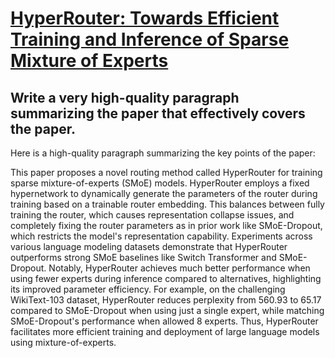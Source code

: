 # [HyperRouter: Towards Efficient Training and Inference of Sparse Mixture   of Experts](https://arxiv.org/abs/2312.07035)

## Write a very high-quality paragraph summarizing the paper that effectively covers the paper.

 Here is a high-quality paragraph summarizing the key points of the paper:

This paper proposes a novel routing method called HyperRouter for training sparse mixture-of-experts (SMoE) models. HyperRouter employs a fixed hypernetwork to dynamically generate the parameters of the router during training based on a trainable router embedding. This balances between fully training the router, which causes representation collapse issues, and completely fixing the router parameters as in prior work like SMoE-Dropout, which restricts the model's representation capability. Experiments across various language modeling datasets demonstrate that HyperRouter outperforms strong SMoE baselines like Switch Transformer and SMoE-Dropout. Notably, HyperRouter achieves much better performance when using fewer experts during inference compared to alternatives, highlighting its improved parameter efficiency. For example, on the challenging WikiText-103 dataset, HyperRouter reduces perplexity from 560.93 to 65.17 compared to SMoE-Dropout when using just a single expert, while matching SMoE-Dropout's performance when allowed 8 experts. Thus, HyperRouter facilitates more efficient training and deployment of large language models using mixture-of-experts.
